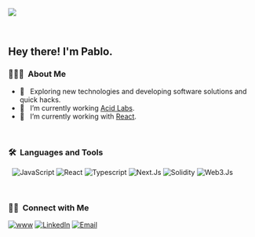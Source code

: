 &nbsp;

  ![](https://wallpaperaccess.com/full/7167570.png)

&nbsp;

<h2> Hey there! I'm Pablo.</h2>

<h3> 👨🏻‍💻 &nbsp;About Me </h3>

- 🤔 &nbsp; Exploring new technologies and developing software solutions and quick hacks.
- 💼 &nbsp; I’m currently working [Acid Labs](https://acid.cl/).
- 🔭 &nbsp; I’m currently working with [React](https://reactjs.org/).

<br/>

<h3> 🛠 &nbsp;Languages and Tools</h3>

&nbsp;
  ![JavaScript](https://img.shields.io/badge/-JavaScript-333333?style=flat&logo=javascript)
  ![React](https://img.shields.io/badge/-React-333333?style=flat&logo=react)
  ![Typescript](https://img.shields.io/badge/-Typescript-333333?style=flat&logo=typescript)
  ![Next.Js](https://img.shields.io/badge/-Next-333333?style=flat&logo=next.js)
  ![Solidity](https://img.shields.io/badge/-Next-333333?style=flat&logo=solidity.js)
  ![Web3.Js](https://img.shields.io/badge/-Next-333333?style=flat&logo=web3.js)
  
  
<br/>

<h3> 🤝🏻 &nbsp;Connect with Me </h3>


<a href="https://pablo-rigalli.vercel.app/"><img alt="www" src="https://img.shields.io/badge/www-pablo%20rigalli%20-blue?style=flat-square&logo=www"></a>
<a href="https://www.linkedin.com/in/pablo-rigalli-376a04189/"><img alt="LinkedIn" src="https://img.shields.io/badge/LinkedIn-Pablo%20Rigalli%20-blue?style=flat-square&logo=linkedin"></a>
<a href="mailto:rigallipablo@gmail.com"><img alt="Email" src="https://img.shields.io/badge/Email-rigallipablo-blue?style=flat-square&logo=gmail"></a>



